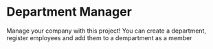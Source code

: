 # Department Manager

Manage your company with this project! You can create a department, register employees and add them to a dempartment as a member